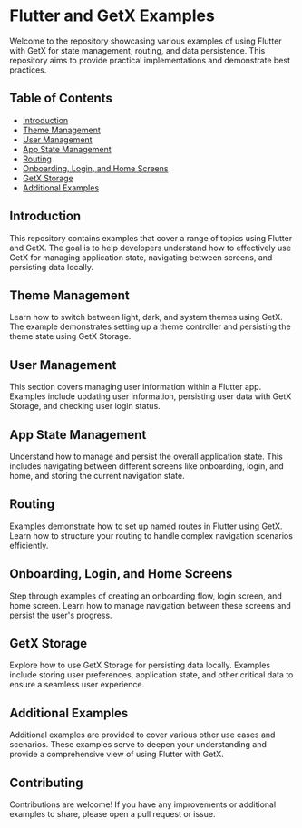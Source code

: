 # Flutter and GetX Examples

Welcome to the repository showcasing various examples of using Flutter with GetX for state management, routing, and data persistence. This repository aims to provide practical implementations and demonstrate best practices.

## Table of Contents

- [Introduction](#introduction)
- [Theme Management](#theme-management)
- [User Management](#user-management)
- [App State Management](#app-state-management)
- [Routing](#routing)
- [Onboarding, Login, and Home Screens](#onboarding-login-and-home-screens)
- [GetX Storage](#getx-storage)
- [Additional Examples](#additional-examples)

## Introduction

This repository contains examples that cover a range of topics using Flutter and GetX. The goal is to help developers understand how to effectively use GetX for managing application state, navigating between screens, and persisting data locally.

## Theme Management

Learn how to switch between light, dark, and system themes using GetX. The example demonstrates setting up a theme controller and persisting the theme state using GetX Storage.

## User Management

This section covers managing user information within a Flutter app. Examples include updating user information, persisting user data with GetX Storage, and checking user login status.

## App State Management

Understand how to manage and persist the overall application state. This includes navigating between different screens like onboarding, login, and home, and storing the current navigation state.

## Routing

Examples demonstrate how to set up named routes in Flutter using GetX. Learn how to structure your routing to handle complex navigation scenarios efficiently.

## Onboarding, Login, and Home Screens

Step through examples of creating an onboarding flow, login screen, and home screen. Learn how to manage navigation between these screens and persist the user's progress.

## GetX Storage

Explore how to use GetX Storage for persisting data locally. Examples include storing user preferences, application state, and other critical data to ensure a seamless user experience.

## Additional Examples

Additional examples are provided to cover various other use cases and scenarios. These examples serve to deepen your understanding and provide a comprehensive view of using Flutter with GetX.

## Contributing

Contributions are welcome! If you have any improvements or additional examples to share, please open a pull request or issue.


